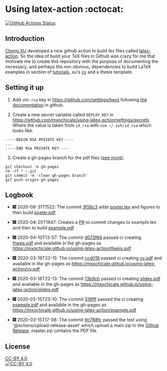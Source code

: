 # Using latex-action :octocat:

[![GitHub Actions Status](https://github.com/mxochicale/using-latex-action/workflows/Compiling-TeX/badge.svg)](https://github.com/mxochicale/using-latex-action/actions)

## Introduction 
[Cheng XU](https://xuc.me) developed a nice github action to build tex files called [latex-action](https://github.com/xu-cheng/latex-action).
So the idea of build your TeX files in Github was crazy for me that motivate me to create this repository with 
the purpose of documenting the necessary, and perhaps the non obvious, 
dependencies to build LaTeX examples in section of [tutorials](https://github.com/xu-cheng/latex-tutorial), 
xu's [cv](https://github.com/xu-cheng/cv) and a thesis template.

## Setting it up
1. Add `shh-rsa` key in https://github.com/settings/keys following [the documentation](https://help.github.com/en/github/authenticating-to-github/adding-a-new-ssh-key-to-your-github-account) in github.


2. Create a new secret variable called `DEPLOY_KEY` in   
https://github.com/mxochicale/using-latex-action/settings/secrets   
Where the value is taken from `id_rsa` with 
`vim ~/.ssh/id_rsa` which looks like:  
```
-----BEGIN RSA PRIVATE KEY-----
...
-----END RSA PRIVATE KEY-----
```

3. Create a gh-pages branch for the pdf files [(see more)](https://www.freecodecamp.org/forum/t/push-a-new-local-branch-to-a-remote-git-repository-and-track-it-too/13222).
```
git checkout -b gh-pages
rm -rf * ~.git
git commit -m 'clean gh-pages branch'
git push origin gh-pages
```

## Logbook
* :fireworks: 2020-08-31T1522: The commit [3f56c3](https://github.com/mxochicale/learning-latex-action/commit/3f56c3afc27e2a6a1d0d764734d2ab666565bfb5)
adds [poster.tex](poster/main.tex) and figures to then build [poster.pdf](https://github.com/mxochicale/learning-latex-action/blob/gh-pages/poster.pdf)
 
* :fireworks: 2020-04-20T1847: Creates a [PR](https://github.com/mxochicale/using-latex-action/pull/2) to commit changes to 
example.tex and then to build [example.pdf](https://github.com/mxochicale/using-latex-action/blob/gh-pages/example.pdf)
 
* :fireworks: 2020-04-10T13-57: The commit [d073f64](https://github.com/mxochicale/using-latex-action/commit/d073f64c88d9c57406fe17a75c05652539299731) passed
ci creating [thesis.pdf](https://github.com/mxochicale/using-latex-action/blob/gh-pages/thesis.pdf) and available in the gh-pages 
as https://mxochicale.github.io/using-latex-action/thesis.pdf

* :fireworks: 2020-03-19T23-15: The commit [ccd018](https://github.com/mxochicale/using-latex-action/commit/ccd0187b8657787255d324ace9aa3f59bb6758a4) passed
ci creating [cv.pdf](https://github.com/mxochicale/using-latex-action/blob/gh-pages/cv.pdf) and available in the gh-pages 
as https://mxochicale.github.io/using-latex-action/cv.pdf

* :fireworks: 2020-03-18T22-13: The commit [13b9cb](https://github.com/mxochicale/using-latex-action/commit/13b9c6b296e89789e9d816a626f33430a9dcf0c3) 
passed ci creating [slides.pdf](https://github.com/mxochicale/using-latex-action/blob/gh-pages/slides.pdf) and available in the gh-pages 
as https://mxochicale.github.io/using-latex-action/slides.pdf

* :fireworks: 2020-03-15T23-10: The commit [518fff](https://github.com/mxochicale/using-latex-action/commit/518ffff66db0f74dc650746a6f873a0689b1dce3)
passed the ci creating [example.pdf](https://github.com/mxochicale/using-latex-action/blob/gh-pages/example.pdf) and available in the gh-pages 
as https://mxochicale.github.io/using-latex-action/example.pdf

* :fireworks: 2020-03-15T17-08: The commit [9c788fc](https://github.com/mxochicale/trying-latex-action/commit/9c788fc969b5944a70581bcf7ff425325b45396a) passed 
the test using '@actions/upload-release-asset' which upload a main.zip to the [Github Release](https://github.com/mxochicale/trying-latex-action/actions/runs/56217321). master.zip contains the PDF file.
 
## License 
[CC-BY 4.0](LICENCE)   
[![CC-BY 4.0](https://mirrors.creativecommons.org/presskit/buttons/88x31/svg/by.svg)](http://creativecommons.org/licenses/by/4.0/)
